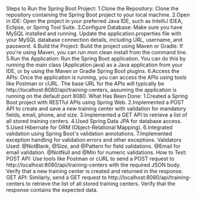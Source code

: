 Steps to Run the Spring Boot Project:
 1.Clone the Repository: 
  Clone the repository containing the Spring Boot project to your local machine.
 2.Open in IDE: 
  Open the project in your preferred Java IDE, such as IntelliJ IDEA, Eclipse, or Spring Tool Suite.
 3.Configure Database: 
  Make sure you have MySQL installed and running. Update the application.properties file with your MySQL database connection details, including URL, username, and password.
 4.Build the Project:
  Build the project using Maven or Gradle. If you're using Maven, you can run mvn clean install from the command line.
 5.Run the Application: 
  Run the Spring Boot application. You can do this by running the main class (Application.java) as a Java application from your IDE, or by using the Maven or Gradle Spring Boot plugins.
 6.Access the APIs: 
  Once the application is running, you can access the APIs using tools like Postman or cURL. The base URL for the APIs will typically be http://localhost:8080/api/training-centers, assuming the application is running on the default port 8080.
What Has Been Done:
  1.Created a Spring Boot project with RESTful APIs using Spring Web.
  2.Implemented a POST API to create and save a new training center with validation for mandatory fields, email, phone, and size.
  3.Implemented a GET API to retrieve a list of all stored training centers.
  4.Used Spring Data JPA for database access.
  5.Used Hibernate for ORM (Object-Relational Mapping).
  6.Integrated validation using Spring Boot's validation annotations.
  7.Implemented exception handling for validation errors and other exceptions.
Validators Used:
  @NotBlank, @Size, and @Pattern for field validations.
  @Email for email validation.
  @NotNull and @Min for numeric validations.
How to Test:
  POST API: Use tools like Postman or cURL to send a POST request to http://localhost:8080/api/training-centers with the required JSON body. Verify that a new training center is created and returned in the response.
  GET API: Similarly, send a GET request to http://localhost:8080/api/training-centers to retrieve the list of all stored training centers. Verify that the response contains the expected data.
